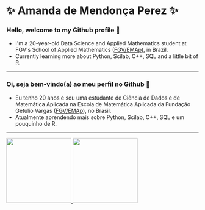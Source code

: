 # ✨ Amanda de Mendonça Perez ✨

### Hello, welcome to my Github profile 👋

- I'm a 20-year-old Data Science and Applied Mathematics student at FGV's School of Applied Mathematics ([FGV/EMAp](https://emap.fgv.br/)), in Brazil. 
- Currently learning more about Python, Scilab, C++, SQL and a little bit of R.

---

### Oi, seja bem-vindo(a) ao meu perfil no Github 👋

- Eu tenho 20 anos e sou uma estudante de Ciência de Dados e de Matemática Aplicada na Escola de Matemática Aplicada da Fundação Getulio Vargas ([FGV/EMAp](https://emap.fgv.br/)), no Brasil.
- Atualmente aprendendo mais sobre Python, Scilab, C++, SQL e um pouquinho de R.

---

<div>
<a href="https://github.com/Perez-Amanda">
<img height="170em" src="https://github-readme-stats.vercel.app/api/top-langs/?username=Perez-Amanda&langs_count=7&theme=radical"/>
<img height="170em" src="https://github-readme-stats.vercel.app/api?username=Perez-Amanda&show_icons=true&theme=radical&include_all_commits=true&count_private=true"/>
</div>


<!--
**Perez-Amanda/Perez-Amanda** is a ✨ _special_ ✨ repository because its `README.md` (this file) appears on your GitHub profile.

Here are some ideas to get you started:

- 🔭 I’m currently working on ...
- 🌱 I’m currently learning ...
- 👯 I’m looking to collaborate on ...
- 🤔 I’m looking for help with ...
- 💬 Ask me about ...
- 📫 How to reach me: ...
- 😄 Pronouns: ...
- ⚡ Fun fact: ...
-->
